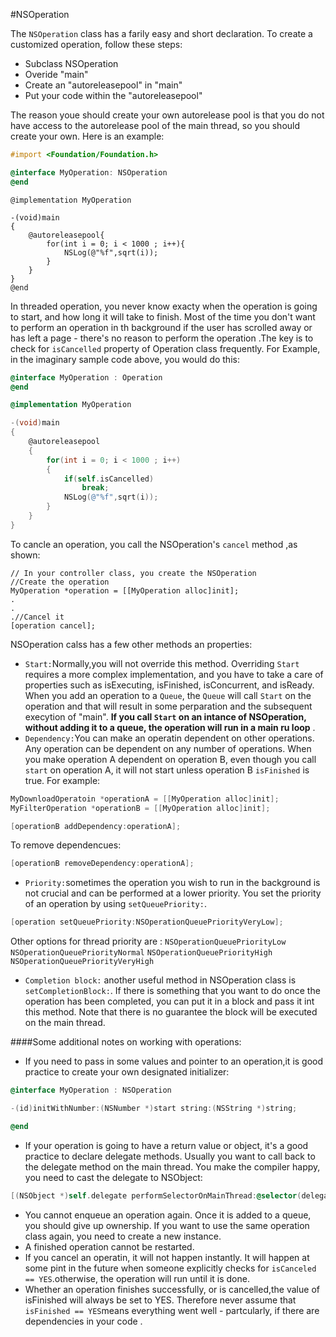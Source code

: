 #NSOperation

The `NSOperation` class has a farily easy and short declaration. To create a customized operation, follow these steps:

- Subclass NSOperation
- Overide "main"
- Create an "autoreleasepool" in "main"
- Put your code within the "autoreleasepool"

The reason youe should create your own autorelease pool is that you do not have access to the autorelease pool of the main thread, so you should create your own. Here is an example:

```Objective-C
#import <Foundation/Foundation.h>

@interface MyOperation: NSOperation
@end
```

```Objecitve-C
@implementation MyOperation

-(void)main
{
	@autoreleasepool{
		for(int i = 0; i < 1000 ; i++){
			NSLog(@"%f",sqrt(i));
		}
	}
}
@end
```

In threaded operation, you never know exacty when the operation is going to start, and how long it will take to finish. Most of the time you don't want to perform an operation in th background if the user has scrolled away or has left a page - there's no reason to perform the operation .The key is to check for `isCancelled` property of Operation class frequently. For Example, in the imaginary sample code above, you would do this:

```Objective-C
@interface MyOperation : Operation
@end

@implementation MyOperation

-(void)main
{
	@autoreleasepool
	{
		for(int i = 0; i < 1000 ; i++)
		{
			if(self.isCancelled)
				break;
			NSLog(@"%f",sqrt(i));
		}
	}
}
```

To cancle an operation, you call the NSOperation's `cancel` method ,as shown:

```Objectibe-C
// In your controller class, you create the NSOperation
//Create the operation
MyOperation *operation = [[MyOperation alloc]init];
.
.
.//Cancel it
[operation cancel];
```

NSOperation calss has a few other methods an properties:

- `Start:`Normally,you will not override this method. Overriding `Start` requires a more complex implementation, and you have to take a care of properties such as isExecuting, isFinished, isConcurrent, and isReady. When you add an operation to a `Queue`, the `Queue` will call `Start` on the operation and that will result in some perparation and the subsequent execytion of "main". **If you call `Start` on an intance of NSOperation, without adding it to a queue, the operation will run in a main ru loop** .
- `Dependency:`You can make an operatin dependent on other operations. Any operation can be dependent on any number of operations. When you make operation A dependent on operation B, even though you call `start` on operation A, it will not start unless operation B `isFinished` is true. For example:

```Objective-C
MyDownloadOperatoin *operationA = [[MyOperation alloc]init];
MyFilterOperation *operationB = [[MyOperation alloc]init];

[operationB addDependency:operationA];
```
To remove dependencues:

```Objective-C
[operationB removeDependency:operationA];
```

- `Priority:`sometimes the operation you wish to run in the background is not crucial and can be performed at a lower priority. You set the priority of an operation by using `setQueuePriority:`.

```Objective-C
[operation setQueuePriority:NSOperationQueuePriorityVeryLow];
```
Other options for thread priority are : `NSOperationQueuePriorityLow` `NSOperationQueuePriorityNormal` `NSOperationQueuePriorityHigh` `NSOperationQueuePriorityVeryHigh`

- `Completion block:` another useful method in NSOperation class is `setCompletionBlock:`. If there is something that you want to do once the operation has been completed, you can put it in a block and pass it int this method. Note that there is no guarantee the block will be executed on the main thread.

####Some additional notes on working with operations:

- If you need to pass in some values and pointer to an operation,it is good practice to create your own designated initializer:

```Objective-C
@interface MyOperation : NSOperation

-(id)initWithNumber:(NSNumber *)start string:(NSString *)string;

@end
```

- If your operation is going to have a return value or object, it's a good practice to declare delegate methods. Usually you want to call back to the delegate method on the main thread. You make the compiler happy, you need to cast the delegate to NSObject:

```Objective-C
[(NSObject *)self.delegate performSelectorOnMainThread:@selector(delegateMethod:) withObject:object waitUntilDone:NO];
```

- You cannot enqueue an operation again. Once it is added to a queue, you should give up ownership. If you want to use the same operation class again, you need to create a new instance.
- A finished operation cannot be restarted.
- If you cancel an operatin, it will not happen instantly. It will happen at some pint in the future when someone explicitly checks for `isCanceled == YES`.otherwise, the operation will run until it is done.
- Whether an operation finishes successfully, or is cancelled,the value of isFinished will always be set to YES. Therefore never assume that `isFinished == YES`means everything went well - partcularly, if there are dependencies in your code .



